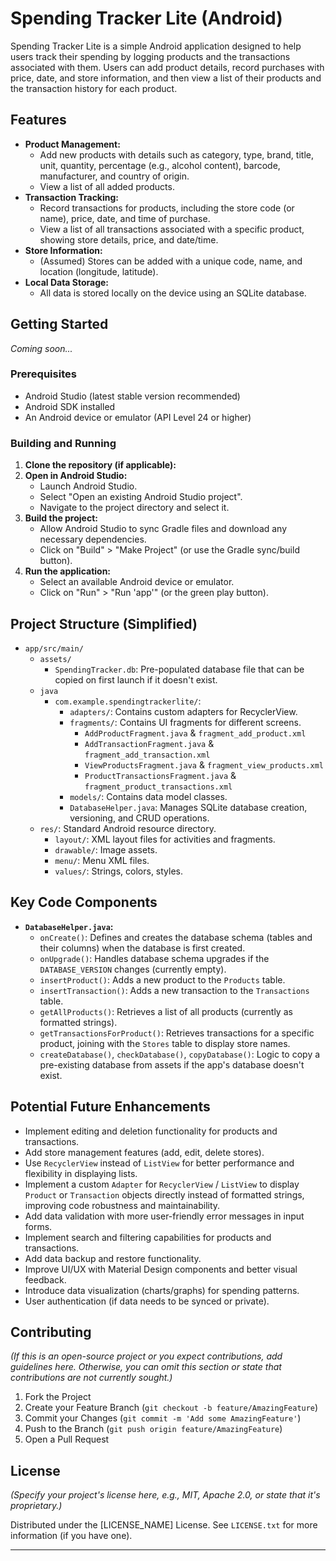# Spending Tracker Lite (Android)

Spending Tracker Lite is a simple Android application designed to help users track their spending by logging products and the transactions associated with them. Users can add product details, record purchases with price, date, and store information, and then view a list of their products and the transaction history for each product.

## Features

*   **Product Management:**
    *   Add new products with details such as category, type, brand, title, unit, quantity, percentage (e.g., alcohol content), barcode, manufacturer, and country of origin.
    *   View a list of all added products.
*   **Transaction Tracking:**
    *   Record transactions for products, including the store code (or name), price, date, and time of purchase.
    *   View a list of all transactions associated with a specific product, showing store details, price, and date/time.
*   **Store Information:**
    *   (Assumed) Stores can be added with a unique code, name, and location (longitude, latitude).
*   **Local Data Storage:**
    *   All data is stored locally on the device using an SQLite database.

## Getting Started

*Coming soon...*

### Prerequisites

*   Android Studio (latest stable version recommended)
*   Android SDK installed
*   An Android device or emulator (API Level 24 or higher)

### Building and Running

1.  **Clone the repository (if applicable):**
2.  **Open in Android Studio:**
    *   Launch Android Studio.
    *   Select "Open an existing Android Studio project".
    *   Navigate to the project directory and select it.
3.  **Build the project:**
    *   Allow Android Studio to sync Gradle files and download any necessary dependencies.
    *   Click on "Build" > "Make Project" (or use the Gradle sync/build button).
4.  **Run the application:**
    *   Select an available Android device or emulator.
    *   Click on "Run" > "Run 'app'" (or the green play button).

## Project Structure (Simplified)

*   `app/src/main/`
    *   `assets/`
        *   `SpendingTracker.db`: Pre-populated database file that can be copied on first launch if it doesn't exist.
    *   `java`
        * `com.example.spendingtrackerlite/`:
            * `adapters/`: Contains custom adapters for RecyclerView.
            * `fragments/`: Contains UI fragments for different screens.
                *   `AddProductFragment.java` & `fragment_add_product.xml`
                *   `AddTransactionFragment.java` & `fragment_add_transaction.xml`
                *   `ViewProductsFragment.java` & `fragment_view_products.xml`
                *   `ProductTransactionsFragment.java` & `fragment_product_transactions.xml`
            * `models/`: Contains data model classes.
            * `DatabaseHelper.java`: Manages SQLite database creation, versioning, and CRUD operations.
    *   `res/`: Standard Android resource directory.
        *   `layout/`: XML layout files for activities and fragments.
        *   `drawable/`: Image assets.
        *   `menu/`: Menu XML files.
        *   `values/`: Strings, colors, styles.

## Key Code Components

*   **`DatabaseHelper.java`:**
    *   `onCreate()`: Defines and creates the database schema (tables and their columns) when the database is first created.
    *   `onUpgrade()`: Handles database schema upgrades if the `DATABASE_VERSION` changes (currently empty).
    *   `insertProduct()`: Adds a new product to the `Products` table.
    *   `insertTransaction()`: Adds a new transaction to the `Transactions` table.
    *   `getAllProducts()`: Retrieves a list of all products (currently as formatted strings).
    *   `getTransactionsForProduct()`: Retrieves transactions for a specific product, joining with the `Stores` table to display store names.
    *   `createDatabase()`, `checkDatabase()`, `copyDatabase()`: Logic to copy a pre-existing database from assets if the app's database doesn't exist.

## Potential Future Enhancements

*   Implement editing and deletion functionality for products and transactions.
*   Add store management features (add, edit, delete stores).
*   Use `RecyclerView` instead of `ListView` for better performance and flexibility in displaying lists.
*   Implement a custom `Adapter` for `RecyclerView` / `ListView` to display `Product` or `Transaction` objects directly instead of formatted strings, improving code robustness and maintainability.
*   Add data validation with more user-friendly error messages in input forms.
*   Implement search and filtering capabilities for products and transactions.
*   Add data backup and restore functionality.
*   Improve UI/UX with Material Design components and better visual feedback.
*   Introduce data visualization (charts/graphs) for spending patterns.
*   User authentication (if data needs to be synced or private).

## Contributing

*(If this is an open-source project or you expect contributions, add guidelines here. Otherwise, you can omit this section or state that contributions are not currently sought.)*

1.  Fork the Project
2.  Create your Feature Branch (`git checkout -b feature/AmazingFeature`)
3.  Commit your Changes (`git commit -m 'Add some AmazingFeature'`)
4.  Push to the Branch (`git push origin feature/AmazingFeature`)
5.  Open a Pull Request

## License

*(Specify your project's license here, e.g., MIT, Apache 2.0, or state that it's proprietary.)*

Distributed under the [LICENSE_NAME] License. See `LICENSE.txt` for more information (if you have one).

---
